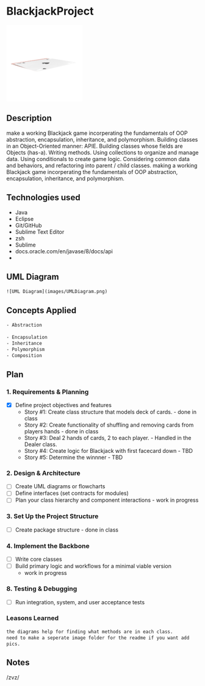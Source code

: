# BlackjackProject


 ![Blackjack Diagram](images/Blackjackpic.png)


## Description
make a working Blackjack game incorperating the fundamentals of OOP abstraction, encapsulation, inheritance, and polymorphism. 
Building classes in an Object-Oriented manner: APIE.
Building classes whose fields are Objects (has-a).
Writing methods.
Using collections to organize and manage data.
Using conditionals to create game logic.
Considering common data and behaviors, and refactoring into parent / child classes.
making a working Blackjack game incorperating the fundamentals of OOP abstraction, encapsulation, inheritance, and polymorphism. 

## Technologies used
 - Java
 - Eclipse
 - Git/GitHub
 - Sublime Text Editor
 - zsh
 - Sublime
 - docs.oracle.com/en/javase/8/docs/api
 - 

## UML Diagram

    ![UML Diagram](images/UMLDiagram.png)

 ## Concepts Applied

    - Abstraction

    - Encapsulation
    - Inheritance
    - Polymorphism
    - Composition

## Plan

### 1. Requirements & Planning
- [x] Define project objectives and features
     - Story #1: Create class structure that models deck of cards. - done in class
     - Story #2: Create functionality of shuffling and removing cards from players hands - done in class
     - Story #3: Deal 2 hands of cards, 2 to each player. - Handled in the Dealer class. 
     - Story #4: Create logic for Blackjack with first facecard down - TBD
     - Story #5: Determine the winnner - TBD

### 2. Design & Architecture
- [ ] Create UML diagrams or flowcharts
- [ ] Define interfaces (set contracts for modules)
- [ ] Plan your class hierarchy and component interactions
        - work in progress

### 3. Set Up the Project Structure
- [ ] Create package structure  - done in class


### 4. Implement the Backbone
- [ ] Write core classes
- [ ] Build primary logic and workflows for a minimal viable version
    - work in progress

### 8. Testing & Debugging
- [ ] Run integration, system, and user acceptance tests



### Leasons Learned

    the diagrams help for finding what methods are in each class. 
    need to make a seperate image folder for the readme if you want add pics. 





## Notes



/zvz/

